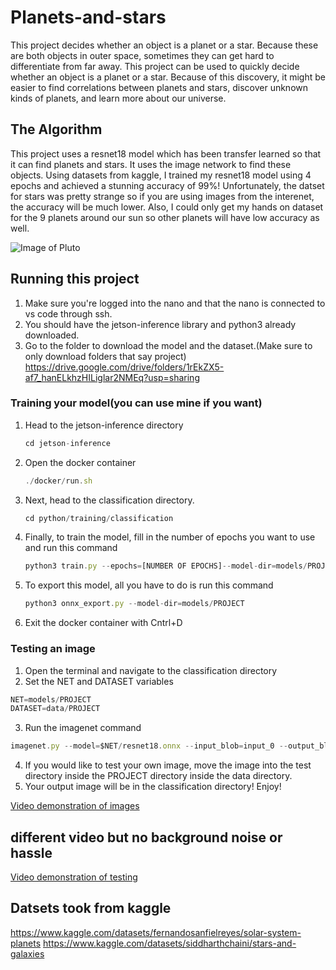 # Planets-and-stars

This project decides whether an object is a planet or a star. Because these are both objects in outer space, sometimes they can get hard to differentiate from far away. This project can be used to quickly decide whether an object is a planet or a star. Because of this discovery, it might be easier to find correlations between planets and stars, discover unknown kinds of planets, and learn more about our universe.


## The Algorithm

This project uses a resnet18 model which has been transfer learned so that it can find planets and stars. It uses the image
network to find these objects. Using datasets from kaggle, I trained my resnet18 model using 4 epochs and achieved a stunning accuracy of 99%! Unfortunately, the datset for stars was pretty strange so if you are using images from the interenet, the accuracy will be much lower. Also, I could only get my hands on dataset for the 9 planets around our sun so other planets will have low accuracy as well.

![Image of Pluto](https://i.imgur.com/y1eemB2.jpg)

## Running this project


1. Make sure you're logged into the nano and that the nano is connected to vs code through ssh.
2. You should have the jetson-inference library and python3 already downloaded.
3. Go to the folder to download the model and the dataset.(Make sure to only download folders that say project)
   https://drive.google.com/drive/folders/1rEkZX5-af7_hanELkhzHILiglar2NMEq?usp=sharing
### Training your model(you can use mine if you want)
1. Head to the jetson-inference directory
   ```ts
   cd jetson-inference
   ```
3. Open the docker container
   ```ts
   ./docker/run.sh
   ```
4. Next, head to the classification directory.
   ```ts
   cd python/training/classification
   ```
5. Finally, to train the model, fill in the number of epochs you want to use and run this command
   ```ts
   python3 train.py --epochs=[NUMBER OF EPOCHS]--model-dir=models/PROJECT data/PROJECT
   ```
6. To export this model, all you have to do is run this command
   ```ts
   python3 onnx_export.py --model-dir=models/PROJECT
   ```
7. Exit the docker container with Cntrl+D
### Testing an image 
1. Open the terminal and navigate to the classification directory
2. Set the NET and DATASET variables
```ts
NET=models/PROJECT
DATASET=data/PROJECT
```
3. Run the imagenet command
```ts
imagenet.py --model=$NET/resnet18.onnx --input_blob=input_0 --output_blob=output_0 --labels=$DATASET/labels.txt $DATASET/test/[FOLDER]/[IMAGE NAME].jpg [NAME OF NEW IMAGE].jpg
```
4. If you would like to test your own image, move the image into the test directory inside the PROJECT directory inside the data directory.
5. Your output image will be in the classification directory! Enjoy!

[Video demonstration of images](https://youtu.be/czl5i-g_ZAo)
## different video but no background noise or hassle
[Video demonstration of testing](https://youtu.be/m9PgHWcoT1o)

## Datsets took from kaggle

https://www.kaggle.com/datasets/fernandosanfielreyes/solar-system-planets 
https://www.kaggle.com/datasets/siddharthchaini/stars-and-galaxies 
